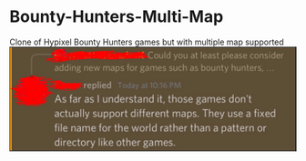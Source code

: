 # Bounty-Hunters-Multi-Map
Clone of Hypixel Bounty Hunters games but with multiple map supported
![reason](reason.PNG)
